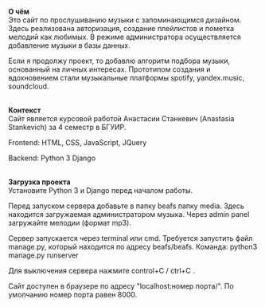 <b> О чём </b></br>
Это сайт по прослушиванию музыки с запоминающимся дизайном. Здесь реализована авторизация, создание плейлистов и пометка мелодий как любимых. В режиме администратора осуществляется добавление музыки в базы данных. 

Если я продолжу проект, то добавлю алгоритм подбора музыки, основанный на личных интересах. Прототипом создания и вдохновением стали музыкальные платформы spotify, yandex.music, soundcloud. <br/> <br/>

<b> Контекст </b> </br>
Сайт является курсовой работой Анастасии Станкевич (Anastasia Stankevich) за 4 семестр в БГУИР.

Frontend: HTML, CSS, JavaScript, JQuery

Backend: Python 3 Django <br/> <br/>


<b> Загрузка проекта </b> </br>
Установите Python 3 и Django перед началом работы.

Перед запуском сервера добавьте в папку beafs папку media. Здесь находится загружаемая администратором музыка. Через admin panel загружайте мелодии (формат mp3). 

Сервер запускается через terminal или cmd. Требуется запустить файл manage.py, который находится по адресу beafs/beafs. Команда:
python3 manage.py runserver

Для выключения сервера нажмите control+C / ctrl+C .

Сайт доступен в браузере по адресу "localhost:номер порта/".
По умолчанию номер порта равен 8000.

